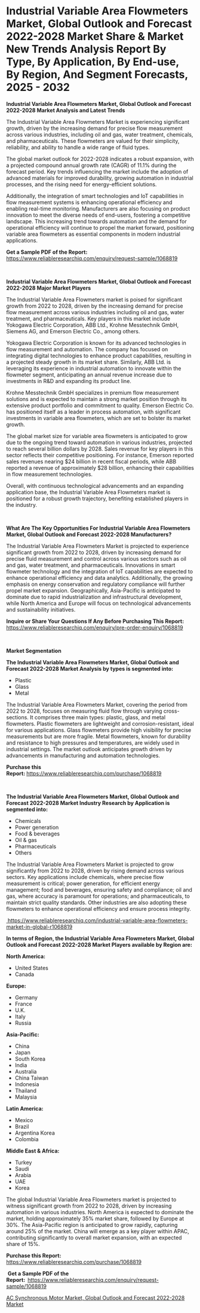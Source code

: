 <p><h1>Industrial Variable Area Flowmeters Market, Global Outlook and Forecast 2022-2028 Market Share & Market New Trends Analysis Report By Type, By Application, By End-use, By Region, And Segment Forecasts, 2025 - 2032</h1></p><p><strong>Industrial Variable Area Flowmeters Market, Global Outlook and Forecast 2022-2028 Market Analysis and Latest Trends</strong></p>
<p><p>The Industrial Variable Area Flowmeters Market is experiencing significant growth, driven by the increasing demand for precise flow measurement across various industries, including oil and gas, water treatment, chemicals, and pharmaceuticals. These flowmeters are valued for their simplicity, reliability, and ability to handle a wide range of fluid types. </p><p>The global market outlook for 2022-2028 indicates a robust expansion, with a projected compound annual growth rate (CAGR) of 11.1% during the forecast period. Key trends influencing the market include the adoption of advanced materials for improved durability, growing automation in industrial processes, and the rising need for energy-efficient solutions. </p><p>Additionally, the integration of smart technologies and IoT capabilities in flow measurement systems is enhancing operational efficiency and enabling real-time monitoring. Manufacturers are also focusing on product innovation to meet the diverse needs of end-users, fostering a competitive landscape. This increasing trend towards automation and the demand for operational efficiency will continue to propel the market forward, positioning variable area flowmeters as essential components in modern industrial applications.</p></p>
<p><strong>Get a Sample PDF of the Report:&nbsp;</strong> <a href="https://www.reliableresearchiq.com/enquiry/request-sample/1068819?utm_campaign=2310&utm_medium=2&utm_source=Github&utm_content=ia&utm_term=21032025&utm_id=industrial-variable-area-flowmeters-market-global-outlook-and-forecast-2022-2028">https://www.reliableresearchiq.com/enquiry/request-sample/1068819</a></p>
<p>&nbsp;</p>
<p><strong>Industrial Variable Area Flowmeters Market, Global Outlook and Forecast 2022-2028 Major Market Players</strong></p>
<p><p>The Industrial Variable Area Flowmeters market is poised for significant growth from 2022 to 2028, driven by the increasing demand for precise flow measurement across various industries including oil and gas, water treatment, and pharmaceuticals. Key players in this market include Yokogawa Electric Corporation, ABB Ltd., Krohne Messtechnik GmbH, Siemens AG, and Emerson Electric Co., among others.</p><p>Yokogawa Electric Corporation is known for its advanced technologies in flow measurement and automation. The company has focused on integrating digital technologies to enhance product capabilities, resulting in a projected steady growth in its market share. Similarly, ABB Ltd. is leveraging its experience in industrial automation to innovate within the flowmeter segment, anticipating an annual revenue increase due to investments in R&D and expanding its product line.</p><p>Krohne Messtechnik GmbH specializes in premium flow measurement solutions and is expected to maintain a strong market position through its extensive product portfolio and commitment to quality. Emerson Electric Co. has positioned itself as a leader in process automation, with significant investments in variable area flowmeters, which are set to bolster its market growth.</p><p>The global market size for variable area flowmeters is anticipated to grow due to the ongoing trend toward automation in various industries, projected to reach several billion dollars by 2028. Sales revenue for key players in this sector reflects their competitive positioning. For instance, Emerson reported sales revenues nearing $24 billion in recent fiscal periods, while ABB reported a revenue of approximately $28 billion, enhancing their capabilities in flow measurement technologies.</p><p>Overall, with continuous technological advancements and an expanding application base, the Industrial Variable Area Flowmeters market is positioned for a robust growth trajectory, benefiting established players in the industry.</p></p>
<p>&nbsp;</p>
<p><strong>What Are The Key Opportunities For Industrial Variable Area Flowmeters Market, Global Outlook and Forecast 2022-2028 Manufacturers?</strong></p>
<p><p>The Industrial Variable Area Flowmeters Market is projected to experience significant growth from 2022 to 2028, driven by increasing demand for precise fluid measurement and control across various sectors such as oil and gas, water treatment, and pharmaceuticals. Innovations in smart flowmeter technology and the integration of IoT capabilities are expected to enhance operational efficiency and data analytics. Additionally, the growing emphasis on energy conservation and regulatory compliance will further propel market expansion. Geographically, Asia-Pacific is anticipated to dominate due to rapid industrialization and infrastructural development, while North America and Europe will focus on technological advancements and sustainability initiatives.</p></p>
<p><strong>Inquire or Share Your Questions If Any Before Purchasing This Report:</strong> <a href="https://www.reliableresearchiq.com/enquiry/pre-order-enquiry/1068819?utm_campaign=2310&utm_medium=2&utm_source=Github&utm_content=ia&utm_term=21032025&utm_id=industrial-variable-area-flowmeters-market-global-outlook-and-forecast-2022-2028">https://www.reliableresearchiq.com/enquiry/pre-order-enquiry/1068819</a></p>
<p>&nbsp;</p>
<p><strong>Market Segmentation</strong></p>
<p><strong>The Industrial Variable Area Flowmeters Market, Global Outlook and Forecast 2022-2028 Market Analysis by types is segmented into:</strong></p>
<p><ul><li>Plastic</li><li>Glass</li><li>Metal</li></ul></p>
<p><p>The Industrial Variable Area Flowmeters Market, covering the period from 2022 to 2028, focuses on measuring fluid flow through varying cross-sections. It comprises three main types: plastic, glass, and metal flowmeters. Plastic flowmeters are lightweight and corrosion-resistant, ideal for various applications. Glass flowmeters provide high visibility for precise measurements but are more fragile. Metal flowmeters, known for durability and resistance to high pressures and temperatures, are widely used in industrial settings. The market outlook anticipates growth driven by advancements in manufacturing and automation technologies.</p></p>
<p><strong>Purchase this Report:&nbsp;</strong><a href="https://www.reliableresearchiq.com/purchase/1068819?utm_campaign=2310&utm_medium=2&utm_source=Github&utm_content=ia&utm_term=21032025&utm_id=industrial-variable-area-flowmeters-market-global-outlook-and-forecast-2022-2028">https://www.reliableresearchiq.com/purchase/1068819</a></p>
<p>&nbsp;</p>
<p><strong>The Industrial Variable Area Flowmeters Market, Global Outlook and Forecast 2022-2028 Market Industry Research by Application is segmented into:</strong></p>
<p><ul><li>Chemicals</li><li>Power generation</li><li>Food & beverages</li><li>Oil & gas</li><li>Pharmaceuticals</li><li>Others</li></ul></p>
<p><p>The Industrial Variable Area Flowmeters Market is projected to grow significantly from 2022 to 2028, driven by rising demand across various sectors. Key applications include chemicals, where precise flow measurement is critical; power generation, for efficient energy management; food and beverages, ensuring safety and compliance; oil and gas, where accuracy is paramount for operations; and pharmaceuticals, to maintain strict quality standards. Other industries are also adopting these flowmeters to enhance operational efficiency and ensure process integrity.</p></p>
<p><a href="https://www.reliableresearchiq.com/industrial-variable-area-flowmeters-market-in-global-r1068819?utm_campaign=2310&utm_medium=2&utm_source=Github&utm_content=ia&utm_term=21032025&utm_id=industrial-variable-area-flowmeters-market-global-outlook-and-forecast-2022-2028">&nbsp;https://www.reliableresearchiq.com/industrial-variable-area-flowmeters-market-in-global-r1068819</a></p>
<p><strong>In terms of Region, the Industrial Variable Area Flowmeters Market, Global Outlook and Forecast 2022-2028 Market Players available by Region are:</strong></p>
<p>
    <p> <strong> North America: </strong>
        <ul>
            <li>United States</li>
            <li>Canada</li>
        </ul>
        </p> 
    <p> <strong> Europe: </strong>
        <ul>
            <li>Germany</li>
            <li>France</li>
            <li>U.K.</li>
            <li>Italy</li>
            <li>Russia</li>
        </ul>
        </p> 
    <p> <strong> Asia-Pacific: </strong>
        <ul>
            <li>China</li>
            <li>Japan</li>
            <li>South Korea</li>
            <li>India</li>
            <li>Australia</li>
            <li>China Taiwan</li>
            <li>Indonesia</li>
            <li>Thailand</li>
            <li>Malaysia</li>
        </ul>
        </p> 
    <p> <strong> Latin America: </strong>
        <ul>
            <li>Mexico</li>
            <li>Brazil</li>
            <li>Argentina Korea</li>
            <li>Colombia</li>
        </ul>
        </p> 
    <p> <strong> Middle East & Africa: </strong>
        <ul>
            <li>Turkey</li>
            <li>Saudi</li>
            <li>Arabia</li>
            <li>UAE</li>
            <li>Korea</li>
        </ul>
    </p>
    </p>
<p><p>The global Industrial Variable Area Flowmeters market is projected to witness significant growth from 2022 to 2028, driven by increasing automation in various industries. North America is expected to dominate the market, holding approximately 35% market share, followed by Europe at 30%. The Asia-Pacific region is anticipated to grow rapidly, capturing around 25% of the market. China will emerge as a key player within APAC, contributing significantly to overall market expansion, with an expected share of 15%.</p></p>
<p><strong>Purchase this Report: </strong><a href="https://www.reliableresearchiq.com/purchase/1068819?utm_campaign=2310&utm_medium=2&utm_source=Github&utm_content=ia&utm_term=21032025&utm_id=industrial-variable-area-flowmeters-market-global-outlook-and-forecast-2022-2028">https://www.reliableresearchiq.com/purchase/1068819</a></p>
<p>&nbsp;<strong>Get a Sample PDF of the Report:&nbsp;&nbsp;</strong><a href="https://www.reliableresearchiq.com/enquiry/request-sample/1068819?utm_campaign=2310&utm_medium=2&utm_source=Github&utm_content=ia&utm_term=21032025&utm_id=industrial-variable-area-flowmeters-market-global-outlook-and-forecast-2022-2028">https://www.reliableresearchiq.com/enquiry/request-sample/1068819</a></p>
<p><strong></strong></p>
<p><p><a href="https://github.com/zahrigayda1h/Market-Research-Report-List-1/blob/main/ac-synchronous-motor-market-global-outlook-and-forecast-2022-2028-market.md?utm_campaign=2310&utm_medium=2&utm_source=Github&utm_content=ia&utm_term=21032025&utm_id=industrial-variable-area-flowmeters-market-global-outlook-and-forecast-2022-2028">AC Synchronous Motor Market, Global Outlook and Forecast 2022-2028 Market</a></p></p>